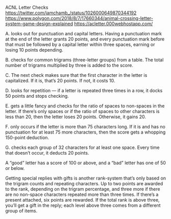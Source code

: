 ACNL Letter Checks
https://twitter.com/jamchamb_/status/1026000649870344192
https://www.polygon.com/2018/8/7/17660344/animal-crossing-letter-system-game-design-explained
https://acletter.000webhostapp.com/

A. looks out for punctuation and capital letters. Having a punctuation mark at the end of the letter grants 20 points, and every punctuation mark before that must be followed by a capital letter within three spaces, earning or losing 10 points depending.

B. checks for common trigrams (three-letter groups) from a table. The total number of trigrams multiplied by three is added to the score.

C. The next check makes sure that the first character in the letter is capitalized. If it is, that’s 20 points. If not, it costs 10.

D. looks for repetition — if a letter is repeated three times in a row, it docks 50 points and stops checking.

E. gets a little fancy and checks for the ratio of spaces to non-spaces in the letter. If there’s only spaces or if the ratio of spaces to other characters is less than 20, then the letter loses 20 points. Otherwise, it gains 20.

F. only occurs if the letter is more than 75 characters long. If it is and has no punctuation for at least 75 more characters, then the score gets a whopping 150-point deduction.

G. checks each group of 32 characters for at least one space. Every time that doesn’t occur, it deducts 20 points.

A “good” letter has a score of 100 or above, and a “bad” letter has one of 50 or below.

Getting special replies with gifts is another rank-system that’s only based on the trigram counts and repeating characters. Up to two points are awarded to the rank, depending on the trigram percentage, and three more if there are no non-space characters repeated more than three times. If there’s a present attached, six points are rewarded. If the total rank is above three, you’ll get a gift in the reply; each level above three comes from a different group of items.
